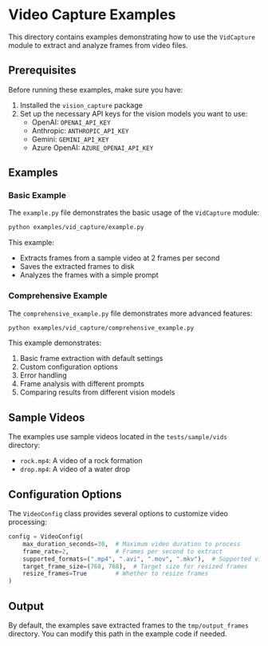 # Video Capture Examples

This directory contains examples demonstrating how to use the `VidCapture` module to extract and analyze frames from video files.

## Prerequisites

Before running these examples, make sure you have:

1. Installed the `vision_capture` package
2. Set up the necessary API keys for the vision models you want to use:
   - OpenAI: `OPENAI_API_KEY`
   - Anthropic: `ANTHROPIC_API_KEY`
   - Gemini: `GEMINI_API_KEY`
   - Azure OpenAI: `AZURE_OPENAI_API_KEY`

## Examples

### Basic Example

The `example.py` file demonstrates the basic usage of the `VidCapture` module:

```bash
python examples/vid_capture/example.py
```

This example:
- Extracts frames from a sample video at 2 frames per second
- Saves the extracted frames to disk
- Analyzes the frames with a simple prompt

### Comprehensive Example

The `comprehensive_example.py` file demonstrates more advanced features:

```bash
python examples/vid_capture/comprehensive_example.py
```

This example demonstrates:
1. Basic frame extraction with default settings
2. Custom configuration options
3. Error handling
4. Frame analysis with different prompts
5. Comparing results from different vision models

## Sample Videos

The examples use sample videos located in the `tests/sample/vids` directory:
- `rock.mp4`: A video of a rock formation
- `drop.mp4`: A video of a water drop

## Configuration Options

The `VideoConfig` class provides several options to customize video processing:

```python
config = VideoConfig(
    max_duration_seconds=30,  # Maximum video duration to process
    frame_rate=2,             # Frames per second to extract
    supported_formats=(".mp4", ".avi", ".mov", ".mkv"),  # Supported video formats
    target_frame_size=(768, 768),  # Target size for resized frames
    resize_frames=True        # Whether to resize frames
)
```

## Output

By default, the examples save extracted frames to the `tmp/output_frames` directory. You can modify this path in the example code if needed. 